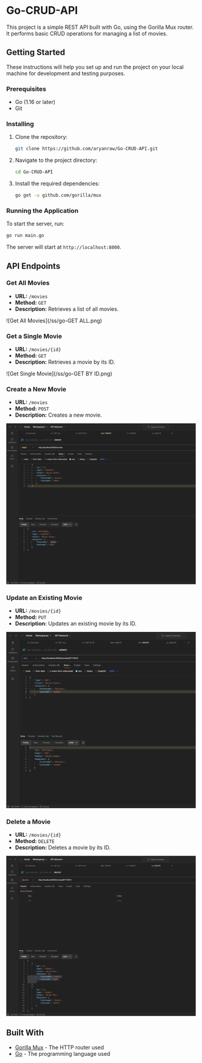 # Go-CRUD-API

This project is a simple REST API built with Go, using the Gorilla Mux router. It performs basic CRUD operations for managing a list of movies.

## Getting Started

These instructions will help you set up and run the project on your local machine for development and testing purposes.

### Prerequisites

- Go (1.16 or later)
- Git

### Installing

1. Clone the repository:

   ```sh
   git clone https://github.com/aryanraw/Go-CRUD-API.git
   ```

2. Navigate to the project directory:

   ```sh
   cd Go-CRUD-API
   ```

3. Install the required dependencies:

   ```sh
   go get -u github.com/gorilla/mux
   ```

### Running the Application

To start the server, run:

```sh
go run main.go
```

The server will start at `http://localhost:8000`.

## API Endpoints

### Get All Movies

- **URL:** `/movies`
- **Method:** `GET`
- **Description:** Retrieves a list of all movies.

![Get All Movies](/ss/go-GET ALL.png)

### Get a Single Movie

- **URL:** `/movies/{id}`
- **Method:** `GET`
- **Description:** Retrieves a movie by its ID.

![Get Single Movie](/ss/go-GET BY ID.png)

### Create a New Movie

- **URL:** `/movies`
- **Method:** `POST`
- **Description:** Creates a new movie.

![Create Movie](/ss/go-CREATE.png)

### Update an Existing Movie

- **URL:** `/movies/{id}`
- **Method:** `PUT`
- **Description:** Updates an existing movie by its ID.

![Update Movie](/ss/go-UPDATE.png)

### Delete a Movie

- **URL:** `/movies/{id}`
- **Method:** `DELETE`
- **Description:** Deletes a movie by its ID.

![Delete Movie](/ss/go-DELETE.png)

## Built With

- [Gorilla Mux](https://github.com/gorilla/mux) - The HTTP router used
- [Go](https://golang.org/) - The programming language used
